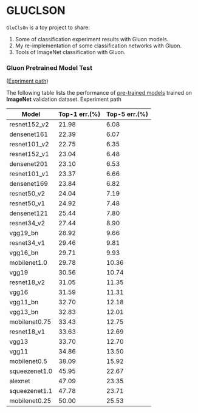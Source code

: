 # GLUCLSON
`GluClsOn` is a toy project to share:
1. Some of classification experiment results with Gluon models. 
2. My re-implementation of some classification networks with Gluon.
3. Tools of ImageNet classification with Gluon.


### Gluon Pretrained Model Test

([Expriment path](./exp/model_zoo_test.ipynb))

The following table lists the performance of [pre-trained models](https://github.com/apache/incubator-mxnet/blob/master/python/mxnet/gluon/model_zoo/model_store.py) trained on **ImageNet** validation dataset. Experiment path 

|    Model    | Top-1 err.(%) | Top-5 err.(%) | 
|-------------|---------------|---------------|
| resnet152_v2 | 21.98 | 6.08 |
| densenet161 | 22.39 | 6.07 |
| resnet101_v2 | 22.75 | 6.35 |
| resnet152_v1 | 23.04 | 6.48 |
| densenet201 | 23.10 | 6.53 |
| resnet101_v1 | 23.37 | 6.66 |
| densenet169 | 23.84 | 6.82 |
| resnet50_v2 | 24.04 | 7.19 |
| resnet50_v1 | 24.92 | 7.48 |
| densenet121 | 25.44 | 7.80 |
| resnet34_v2 | 27.44 | 8.90 |
| vgg19_bn | 28.92 | 9.66 |
| resnet34_v1 | 29.46 | 9.81 |
| vgg16_bn | 29.71 | 9.93 |
| mobilenet1.0 | 29.78 | 10.36 |
| vgg19 | 30.56 | 10.74 |
| resnet18_v2 | 31.05 | 11.35 |
| vgg16 | 31.59 | 11.31 |
| vgg11_bn | 32.70 | 12.18 |
| vgg13_bn | 32.83 | 12.01 |
| mobilenet0.75 | 33.43 | 12.75 |
| resnet18_v1 | 33.63 | 12.69 |
| vgg13 | 33.70 | 12.70 |
| vgg11 | 34.86 | 13.50 |
| mobilenet0.5 | 38.09 | 15.92 |
| squeezenet1.0 | 45.95 | 22.67 |
| alexnet | 47.09 | 23.35 |
| squeezenet1.1 | 47.78 | 23.71 |
| mobilenet0.25 | 50.00 | 25.53 |

